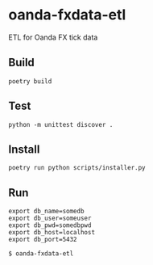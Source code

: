 # oanda-fxdata-etl
ETL for Oanda FX tick data

## Build
```
poetry build
```

## Test
```
python -m unittest discover .
```

## Install
```
poetry run python scripts/installer.py
```

## Run
```
export db_name=somedb
export db_user=someuser
export db_pwd=somedbpwd
export db_host=localhost
export db_port=5432

$ oanda-fxdata-etl
```
